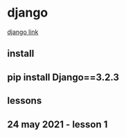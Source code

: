# django

[django link](https://www.youtube.com/watch?v=7XO1AzwkPPE&list=PLU8oAlHdN5BmfvwxFO7HdPciOCmmYneAB)

## install

## pip install Django==3.2.3

## lessons

## 24 may 2021 - lesson 1
